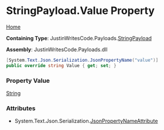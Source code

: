 # StringPayload\.Value Property

[Home](../../../README.md)

**Containing Type**: JustinWritesCode\.Payloads\.[StringPayload](../README.md)

**Assembly**: JustinWritesCode\.Payloads\.dll

```csharp
[System.Text.Json.Serialization.JsonPropertyName("value")]
public override string Value { get; set; }
```

### Property Value

[String](https://docs.microsoft.com/en-us/dotnet/api/system.string)

### Attributes

* System\.Text\.Json\.Serialization\.[JsonPropertyNameAttribute](https://docs.microsoft.com/en-us/dotnet/api/system.text.json.serialization.jsonpropertynameattribute)

